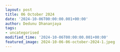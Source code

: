 ```yaml
---
layout: post
title: 06 October 2024
date: '2024-10-06T00:00:00.001+00:00'
author: Dedunu Dhananjaya
tags:
- uncategorised
modified_time: '2024-10-06T00:00:00.001+00:00'
featured_image: 2024-10-06-06-october-2024-1.jpeg
---
```

